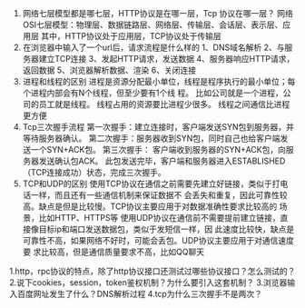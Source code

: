1. 网络七层模型都是哪七层，HTTP协议是在哪一层，Tcp
协议在哪一层？
网络OSI七层模型：物理层、数据链路层、网络层、传输层、会话层、表示层、应用层
其中，HTTP协议处于应用层，TCP协议处于传输层
2. 在浏览器中输入了一个url后，请求流程是什么样的
1、DNS域名解析
2、与服务器建立TCP连接
3、发起HTTP请求，发送数据
4、服务器响应HTTP请求，返回数据
5、浏览器解析数据、渲染
6、关闭连接
3. 进程和线程的区别
进程是资源分配最小单位，线程是程序执行的最小单位；每个进程内部会有N个线程，但至少要有1个线
程。
比如公司就是一个进程，公司的员工就是线程。
线程占用的资源要⽐进程少很多。
线程之间通信比进程更方便
4. Tcp三次握手流程
第一次握手：建立连接时，客户端发送SYN包到服务器，并等待服务器确认。
第二次握手：服务器收到SYN包，同时自己也给客户端发送一个SYN+ACK包。
第三次握手： 客户端收到服务器的SYN+ACK包，向服务器发送确认包ACK。
此包发送完毕，客户端和服务器进入ESTABLISHED（TCP连接成功）状态，完成三次握手。
5. TCP和UDP的区别
使用TCP协议在通信之前需要先建立好链接，类似于打电话一样，而且还有一些通信机制来保证数据不
会丢失和重复，因此可靠性较高。缺点是但是比较慢。TCP协议主要应用于对数据准确性要求比较高的
场景，比如HTTP、HTTPS等
使用UDP协议在通信前不需要提前建立链接，直接像目标ip和端口发送数据包，类似于发短信一样，因
此速度比较快，缺点是可靠性不高，如果网络不好时，可能会丢包。UDP协议主要应用于对通信速度要
求比较高，但是通信质量要求不高，比如QQ聊天


 1.http，rpc协议的特点，除了http协议接口还测试过哪些协议接口？怎么测试的？
2.说下cookies，session，token鉴权机制？为什么要引入这套机制？
3.浏览器输入百度网址发生了什么？DNS解析过程
4.tcp为什么三次握手不是两次？
  